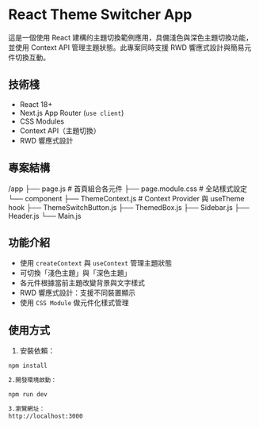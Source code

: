 #  React Theme Switcher App

這是一個使用 React 建構的主題切換範例應用，具備淺色與深色主題切換功能，並使用 Context API 管理主題狀態。此專案同時支援 RWD 響應式設計與簡易元件切換互動。

## 技術棧

- React 18+
- Next.js App Router (`use client`)
- CSS Modules
- Context API（主題切換）
- RWD 響應式設計

## 專案結構
/app
├── page.js               # 首頁組合各元件
├── page.module.css       # 全站樣式設定
└── component
    ├── ThemeContext.js   # Context Provider 與 useTheme hook
    ├── ThemeSwitchButton.js
    ├── ThemedBox.js
    ├── Sidebar.js
    ├── Header.js
    └── Main.js

## 功能介紹

-  使用 `createContext` 與 `useContext` 管理主題狀態
-  可切換「淺色主題」與「深色主題」
-  各元件根據當前主題改變背景與文字樣式
-  RWD 響應式設計：支援不同裝置顯示
-  使用 `CSS Module` 做元件化樣式管理

## 使用方式

1. 安裝依賴：

```bash
npm install

2.開發環境啟動：

npm run dev

3.瀏覽網址：
http://localhost:3000


